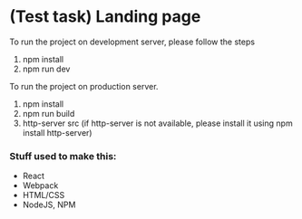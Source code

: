 # (Test task) Landing page

To run the project on development server, please follow the steps

1. npm install
2. npm run dev

To run the project on production server.

1. npm install
2. npm run build
3. http-server src (if http-server is not available, please install it using npm install http-server)



### Stuff used to make this:

 * React
 * Webpack
 * HTML/CSS
 * NodeJS, NPM
